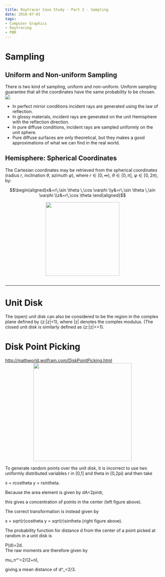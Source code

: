 ```yaml
---
title: Raytracer Case Study - Part 2 - Sampling
date: 2018-07-01
tags:
- Computer Graphics
- Raytracing
- PBR
---
```

# Sampling
## Uniform and Non-uniform Sampling
There is two kind of sampling, uniform and non-uniform. Uniform sampling guarantee that all the coordinates have the same probability to be chosen.
![](https://blog.thomaspoulet.fr/assets/content/Sampling/fig1.png)
- In perfect mirror conditions incident rays are generated using the law of reflection.
- In glossy materials, incident rays are generated on the unit Hemisphere with the reflection direction.
- In pure diffuse conditions, incident rays are sampled uniformly on the unit sphere.
- Pure diffuse surfaces are only theoretical, but they makes a good approximations of what we can find in the real world.
## Hemisphere: Spherical Coordinates
The Cartesian coordinates may be retrieved from the spherical coordinates (radius $r$, inclination $θ$, azimuth $φ$), where $r ∈ [0, ∞)$, $θ ∈ [0, π]$, $φ ∈ [0, 2π)$, by:

$$\begin{aligned}x&=r\,\sin \theta \,\cos \varphi \\y&=r\,\sin \theta \,\sin \varphi \\z&=r\,\cos \theta \end{aligned}$$

<img src="https://upload.wikimedia.org/wikipedia/commons/4/4f/3D_Spherical.svg" width="240"  style="display:block; margin:auto;">
<br>

---

# Unit Disk
The (open) unit disk can also be considered to be the region in the complex plane defined by {z:|z|<1}, where |z| denotes the complex modulus. (The closed unit disk is similarly defined as {z:|z|<=1}.

# Disk Point Picking
http://mathworld.wolfram.com/DiskPointPicking.html
<img src="http://mathworld.wolfram.com/images/eps-gif/CircularDistribution_1000.gif" width="320"  style="display:block; margin:auto;">

To generate random points over the unit disk, it is incorrect to use two uniformly distributed variables r in [0,1] and theta in [0,2pi) and then take

x	=	rcostheta
y	=	rsintheta.

Because the area element is given by dA=2pirdr, 	

this gives a concentration of points in the center (left figure above).

The correct transformation is instead given by

x	=	sqrt(r)costheta
y	=	sqrt(r)sintheta
(right figure above).

The probability function for distance d from the center of a point picked at random in a unit disk is

 P(d)=2d. 	
The raw moments are therefore given by

 mu_n^'=2/(2+n), 	

giving a mean distance of d^_=2/3.
